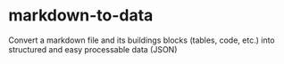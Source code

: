 # markdown-to-data
Convert a markdown file and its buildings blocks (tables, code, etc.) into structured and easy processable data (JSON)
